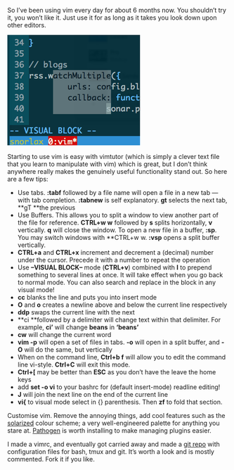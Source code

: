 So I’ve been using vim every day for about 6 months now. You shouldn’t try it, you won’t like it. Just use it for as long as it takes you look down upon other editors.

![vim](blog/images/vim.png)

Starting to use vim is easy with vimtutor (which is simply a clever text file that you learn to manipulate with vim) which is great, but I don’t think anywhere really makes the genuinely useful functionality stand out. So here are a few tips:

*   Use tabs. **:tabf** followed by a file name will open a file in a new tab — with tab completion. **:tabnew** is self explanatory. **gt** selects the next tab, **gT **the previous
*   Use Buffers. This allows you to split a window to view another part of the file for reference. **CTRL+w w** followed by **s** splits horizontally, **v** vertically. **q** will close the window. To open a new file in a buffer, **:sp**. You may switch windows with **CTRL+w w. **:vsp** opens a split buffer vertically.
*   **CTRL+a** and **CTRL+x** increment and decrement a (decimal) number under the cursor. Precede it with a number to repeat the operation
*   Use **–VISUAL BLOCK–** mode (**CTRL+v**) combined with **I** to prepend something to several lines at once. It will take effect when you go back to normal mode. You can also search and replace in the block in any visual mode!
*   **cc** blanks the line and puts you into insert mode
*   **O** and **o** creates a newline above and below the current line respectively
*   **ddp** swaps the current line with the next
*   **ci **followed by a delimiter will change text within that delimiter. For example, **ci’** will change **beans** in **‘beans’**
*   **cw** will change the current word
*   **vim -p** will open a set of files in tabs. **-o** will open in a split buffer, and **-O** will do the same, but vertically
*   When on the command line, **Ctrl+b f** will allow you to edit the command line vi-style. **Ctrl+C** will exit this mode.
*   **Ctrl+[** may be better than **ESC** as you don’t have the leave the home keys
*   add **set -o vi** to your bashrc for (default insert-mode) readline editing!
*   **J** will join the next line on the end of the current line
*   **vi{** to visual mode select in {} parenthesis. Then **zf** to fold that section.

Customise vim. Remove the annoying things, add cool features such as the [solarized][2] colour scheme; a very well-engineered palette for anything you stare at. [Pathogen][3] is worth installing to make managing plugins easier.

I made a vimrc, and eventually got carried away and made a [git repo][4] with configuration files for bash, tmux and git. It’s worth a look and is mostly commented. Fork it if you like.

 [2]: http://ethanschoonover.com/solarized
 [3]: https://github.com/tpope/vim-pathogen/
 [4]: https://github.com/naggie/dotfiles
